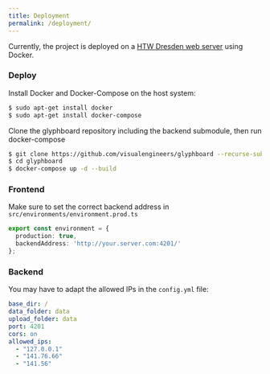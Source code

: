 ```yaml
---
title: Deployment
permalink: /deployment/
---
```


Currently, the project is deployed on a [HTW Dresden web server](http://itv21.informatik.htw-dresden.de:4200/) using Docker.

### Deploy

Install Docker and Docker-Compose on the host system:

```bash
$ sudo apt-get install docker
$ sudo apt-get install docker-compose
```

Clone the glyphboard repository including the backend submodule, then run docker-compose

```bash
$ git clone https://github.com/visualengineers/glyphboard --recurse-submodules
$ cd glyphboard
$ docker-compose up -d --build
```

### Frontend

Make sure to set the correct backend address in `src/environments/environment.prod.ts`


```typescript
export const environment = {
  production: true,
  backendAddress: 'http://your.server.com:4201/'
};
```

### Backend

You may have to adapt the allowed IPs in the `config.yml` file:

```yaml
base_dir: /
data_folder: data
upload_folder: data
port: 4201
cors: on
allowed_ips:
  - "127.0.0.1"
  - "141.76.66"
  - "141.56"
```
